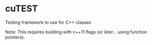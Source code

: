 # cuTEST

Testing framework to use for C++ classes

Note: This requires building with c++11 flags (or later... using function pointers).

